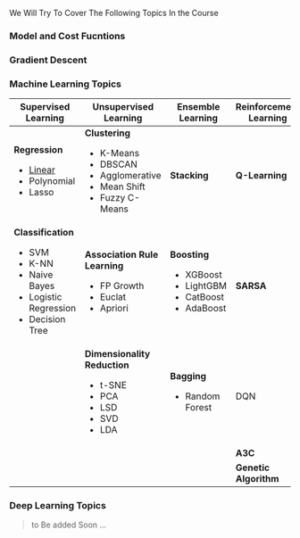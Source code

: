 We Will Try To Cover The Following Topics In the Course

### Model and Cost Fucntions
### Gradient Descent
### Machine Learning Topics

| Supervised Learning | Unsupervised Learning |Ensemble Learning | Reinforcement Learning | 
|--|--|--|--|
| <b>Regression</b> <ul><li>[Linear](/Machine_Learning/Supervised_Learning/Regression/Linear.md)</li><li>Polynomial</li><li>Lasso</li></ul>| <b>Clustering</b> <ul><li>K-Means</li><li>DBSCAN</li><li>Agglomerative</li><li>Mean Shift</li><li>Fuzzy C-Means</li></ul> |<b>Stacking</b>|<b>Q-Learning</b>|
| <b>Classification</b> <ul><li>SVM</li><li>K-NN</li><li>Naive Bayes</li><li>Logistic Regression</li><li>Decision Tree</li></ul> |<b>Association Rule Learning</b> <ul><li>FP Growth</li><li>Euclat</li><li>Apriori</li> |<b>Boosting</b><ul><li>XGBoost</li><li>LightGBM</li><li>CatBoost</li><li>AdaBoost</li></ul>|<b>SARSA</b>|
||<b>Dimensionality Reduction</b> <ul><li>t-SNE</li><li>PCA</li><li>LSD</li><li>SVD</li><li>LDA</li>|<b>Bagging</b><ul><li>Random Forest</li><ul>|DQN|
||||<b>A3C</b>
||||<b>Genetic Algorithm</b>


### Deep Learning Topics
 > to Be added Soon ...